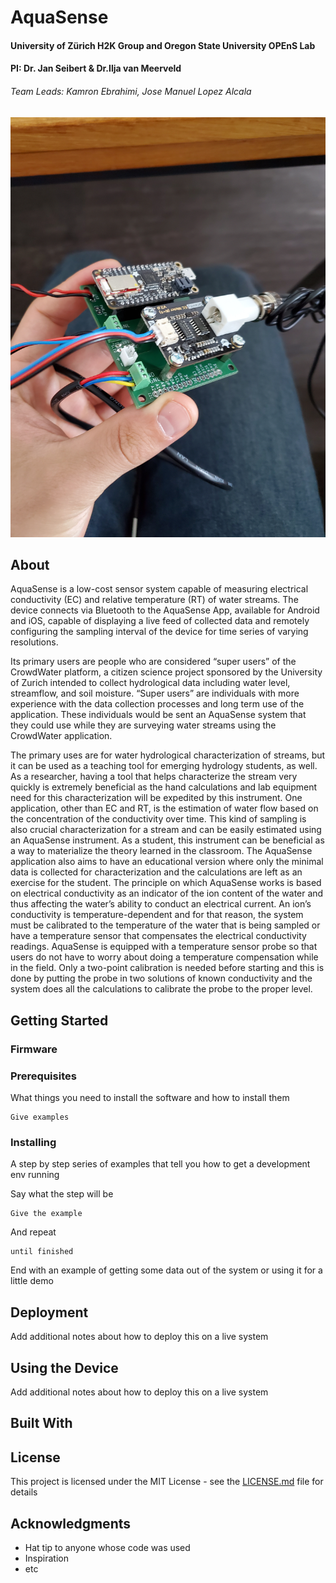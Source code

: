 # AquaSense

#### University of Zürich H2K Group and Oregon State University OPEnS Lab 
#### PI: Dr. Jan Seibert &  Dr.Ilja van Meerveld 
###### Team Leads: Kamron Ebrahimi, Jose Manuel Lopez Alcala

![AquaSense](mechanical/photos/20190828_182439.jpg)


## About

AquaSense is a low-cost sensor system capable of measuring electrical conductivity (EC) and relative temperature (RT) of water streams. The device connects via Bluetooth to the AquaSense App, available for Android and iOS, capable of displaying a live feed of collected data and remotely configuring the sampling interval of the device for time series of varying resolutions.

Its primary users are people who are considered “super users” of the CrowdWater platform, a citizen science project sponsored by the University of Zurich intended to collect hydrological data including water level, streamflow, and soil moisture. “Super users” are individuals with more experience with the data collection processes and long term use of the application. These individuals would be sent an AquaSense system that they could use while they are surveying water streams using the CrowdWater application. 

The primary uses are for water hydrological characterization of streams, but it can be used as a teaching tool for emerging hydrology students, as well. As a researcher, having a tool that helps characterize the stream very quickly is extremely beneficial as the hand calculations and lab equipment need for this characterization will be expedited by this instrument. One application, other than EC and RT, is the estimation of water flow based on the concentration of the conductivity over time. This kind of sampling is also crucial characterization for a stream and can be easily estimated using an AquaSense instrument. As a student, this instrument can be beneficial as a way to materialize the theory learned in the classroom. The AquaSense application also aims to have an educational version where only the minimal data is collected for characterization and the calculations are left as an exercise for the student. 
The principle on which AquaSense works is based on electrical conductivity as an indicator of the ion content of the water and thus affecting the water’s ability to conduct an electrical current. An ion’s conductivity is temperature-dependent and for that reason, the system must be calibrated to the temperature of the water that is being sampled or have a temperature sensor that compensates the electrical conductivity readings. AquaSense is equipped with a temperature sensor probe so that users do not have to worry about doing a temperature compensation while in the field. Only a two-point calibration is needed before starting and this is done by putting the probe in two solutions of known conductivity and the system does all the calculations to calibrate the probe to the proper level.


## Getting Started

### Firmware


### Prerequisites

What things you need to install the software and how to install them

```
Give examples
```

### Installing

A step by step series of examples that tell you how to get a development env running

Say what the step will be

```
Give the example
```

And repeat

```
until finished
```

End with an example of getting some data out of the system or using it for a little demo

## Deployment

Add additional notes about how to deploy this on a live system

## Using the Device

Add additional notes about how to deploy this on a live system


## Built With


## License

This project is licensed under the MIT License - see the [LICENSE.md](LICENSE.md) file for details

## Acknowledgments

* Hat tip to anyone whose code was used
* Inspiration
* etc
